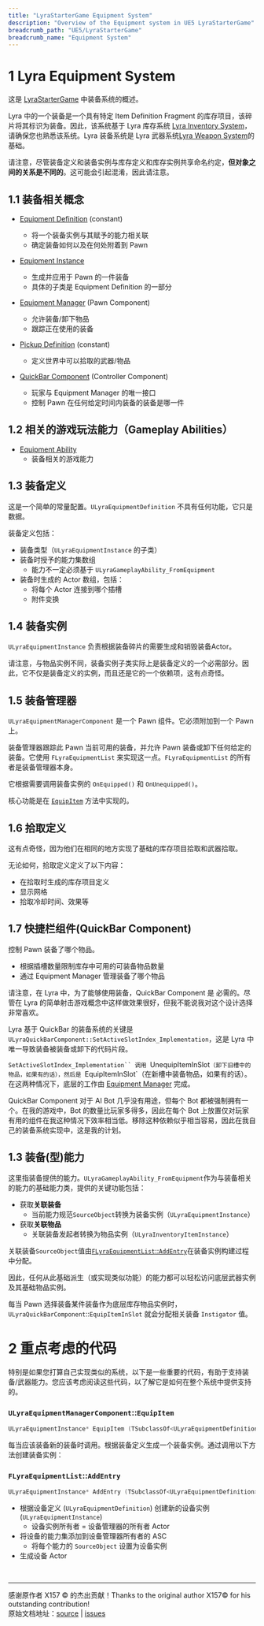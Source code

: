 ```yaml
---
title: "LyraStarterGame Equipment System"
description: "Overview of the Equipment system in UE5 LyraStarterGame"
breadcrumb_path: "UE5/LyraStarterGame"
breadcrumb_name: "Equipment System"
---
```



# 1 Lyra Equipment System
这是 [LyraStarterGame](/UE5/LyraStarterGame/) 中装备系统的概述。

Lyra 中的一个装备是一个具有特定 Item Definition Fragment 的库存项目，该碎片将其标识为装备。因此，该系统基于 Lyra 库存系统 [Lyra Inventory System](/UE5/LyraStarterGame/Inventory/)，请确保您也熟悉该系统。Lyra 装备系统是 Lyra 武器系统[Lyra Weapon System](/UE5/LyraStarterGame/Weapons/)的基础。

请注意，尽管装备定义和装备实例与库存定义和库存实例共享命名约定，**但对象之间的关系是不同的**。这可能会引起混淆，因此请注意。


## 1.1 装备相关概念
- [Equipment Definition](#EquipmentDefinition) (constant)
  - 将一个装备实例与其赋予的能力相关联
  - 确定装备如何以及在何处附着到 Pawn

- [Equipment Instance](#EquipmentInstance)
  - 生成并应用于 Pawn 的一件装备
  - 具体的子类是 Equipment Definition 的一部分

- [Equipment Manager](#EquipmentManager) (Pawn Component)
  - 允许装备/卸下物品
  - 跟踪正在使用的装备

- [Pickup Definition](#PickupDefinition) (constant)
  - 定义世界中可以拾取的武器/物品
  
- [QuickBar Component](#QuickBarComponent) (Controller Component)
  - 玩家与 Equipment Manager 的唯一接口
  - 控制 Pawn 在任何给定时间内装备的装备是哪一件

## 1.2 相关的游戏玩法能力（Gameplay Abilities）
- [Equipment Ability](#EquipmentAbility)
  - 装备相关的游戏能力

<a id="EquipmentDefinition"></a>

## 1.3 装备定义
这是一个简单的常量配置。`ULyraEquipmentDefinition` 不具有任何功能，它只是数据。

装备定义包括：
- 装备类型（`ULyraEquipmentInstance` 的子类）
- 装备时授予的能力集数组
    - 能力不一定必须基于 `ULyraGameplayAbility_FromEquipment`
- 装备时生成的 Actor 数组，包括：
    - 将每个 Actor 连接到哪个插槽
    - 附件变换


<a id="EquipmentInstance"></a>
## 1.4 装备实例
`ULyraEquipmentInstance` 负责根据装备碎片的需要生成和销毁装备Actor。

请注意，与物品实例不同，装备实例子类实际上是装备定义的一个必需部分。因此，它不仅是装备定义的实例，而且还是它的一个依赖项，这有点奇怪。

<a id="EquipmentManager"></a>
## 1.5 装备管理器
`ULyraEquipmentManagerComponent` 是一个 Pawn 组件。它必须附加到一个 Pawn 上。

装备管理器跟踪此 Pawn 当前可用的装备，并允许 Pawn 装备或卸下任何给定的装备。它使用 `FLyraEquipmentList` 来实现这一点。`FLyraEquipmentList` 的所有者是装备管理器本身。

它根据需要调用装备实例的 `OnEquipped()` 和 `OnUnequipped()`。

核心功能是在 [`EquipItem`](#EquipmentManagerComponent) 方法中实现的。


<a id="PickupDefinition"></a>
## 1.6 拾取定义
这有点奇怪，因为他们在相同的地方实现了基础的库存项目拾取和武器拾取。

无论如何，拾取定义定义了以下内容：
- 在拾取时生成的库存项目定义
- 显示网格
- 拾取冷却时间、效果等


<a id="QuickBarComponent"></a>
## 1.7 快捷栏组件(QuickBar Component)
控制 Pawn 装备了哪个物品。
- 根据插槽数量限制库存中可用的可装备物品数量
- 通过 Equipment Manager 管理装备了哪个物品

请注意，在 Lyra 中，为了能够使用装备，QuickBar Component 是 必需的。尽管在 Lyra 的简单射击游戏概念中这样做效果很好，但我不能说我对这个设计选择非常喜欢。

Lyra 基于 QuickBar 的装备系统的关键是 `ULyraQuickBarComponent::SetActiveSlotIndex_Implementation`，这是 Lyra 中唯一导致装备被装备或卸下的代码片段。

`SetActiveSlotIndex_Implementation`` 调用 `UnequipItemInSlot`（卸下旧槽中的物品，如果有的话），然后是 `EquipItemInSlot`（在新槽中装备物品，如果有的话）。在这两种情况下，底层的工作由 [Equipment Manager](#EquipmentManager) 完成。

QuickBar Component 对于 AI Bot 几乎没有用途，但每个 Bot 都被强制拥有一个。在我的游戏中，Bot 的数量比玩家多得多，因此在每个 Bot 上放置仅对玩家有用的组件在我这种情况下效率相当低。移除这种依赖似乎相当容易，因此在我自己的装备系统实现中，这是我的计划。


<a id="EquipmentAbility"></a>

## 1.3 装备(型)能力
这里指装备提供的能力。`ULyraGameplayAbility_FromEquipment`作为与装备相关的能力的基础能力类，提供的关键功能包括：
- 获取**关联装备**
    - 当前能力规范`SourceObject`转换为装备实例（`ULyraEquipmentInstance`）
- 获取**关联物品**
    - 关联装备发起者转换为物品实例（`ULyraInventoryItemInstance`）

关联装备`SourceObject`值由[`FLyraEquipmentList`::`AddEntry`](#EquipmentList_AddEntry)在装备实例构建过程中分配。

因此，任何从此基础派生（或实现类似功能）的能力都可以轻松访问底层武器实例及其基础物品实例。

每当 Pawn 选择装备某件装备作为底层库存物品实例时，`ULyraQuickBarComponent`::`EquipItemInSlot` 就会分配相关装备 `Instigator` 值。



# 2 重点考虑的代码
特别是如果您打算自己实现类似的系统，以下是一些重要的代码，有助于支持装备/武器能力。您应该考虑阅读这些代码，以了解它是如何在整个系统中提供支持的。

<a id="EquipmentManagerComponent"></a>
### `ULyraEquipmentManagerComponent`::`EquipItem`

```c++
ULyraEquipmentInstance* EquipItem (TSubclassOf<ULyraEquipmentDefinition> EquipmentDefinition);
```

每当应该装备新的装备时调用。根据装备定义生成一个装备实例。通过调用以下方法创建装备实例：

<a id="EquipmentList_AddEntry"></a>
### `FLyraEquipmentList`::`AddEntry`

```c++
ULyraEquipmentInstance* AddEntry (TSubclassOf<ULyraEquipmentDefinition> EquipmentDefinition);
```

- 根据设备定义 (`ULyraEquipmentDefinition`) 创建新的设备实例 (`ULyraEquipmentInstance`)
    - 设备实例所有者 = 设备管理器的所有者 Actor
- 将设备的能力集添加到设备管理器所有者的 ASC
    - 将每个能力的 `SourceObject` 设置为设备实例
- 生成设备 Actor



<br/>
<hr/>
<div class="container">
    <p> 感谢原作者 X157 &copy; 的杰出贡献！Thanks to the original author X157&copy; for his outstanding contribution!<br/>
        原始文档地址：<a href="https://x157.github.io">source</a> | <a href="https://github.com/x157/x157.github.io/issues">issues</a>
    </p>
</div>